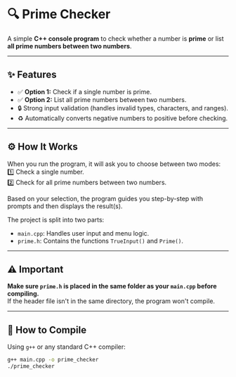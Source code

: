 # 🔍 Prime Checker

A simple **C++ console program** to check whether a number is **prime** or list **all prime numbers between two numbers**.

---

## ✨ Features

- ✅ **Option 1:** Check if a single number is prime.
- ✅ **Option 2:** List all prime numbers between two numbers.
- 🔒 Strong input validation (handles invalid types, characters, and ranges).
- ♻️ Automatically converts negative numbers to positive before checking.

---

## ⚙️ How It Works

When you run the program, it will ask you to choose between two modes:
1️⃣ Check a single number.  
2️⃣ Check for all prime numbers between two numbers.

Based on your selection, the program guides you step-by-step with prompts and then displays the result(s).

The project is split into two parts:
- `main.cpp`: Handles user input and menu logic.
- `prime.h`: Contains the functions `TrueInput()` and `Prime()`.

---

## ⚠️ Important

**Make sure `prime.h` is placed in the same folder as your `main.cpp` before compiling.**  
If the header file isn't in the same directory, the program won't compile.

---

## 🧪 How to Compile

Using `g++` or any standard C++ compiler:

```bash
g++ main.cpp -o prime_checker
./prime_checker